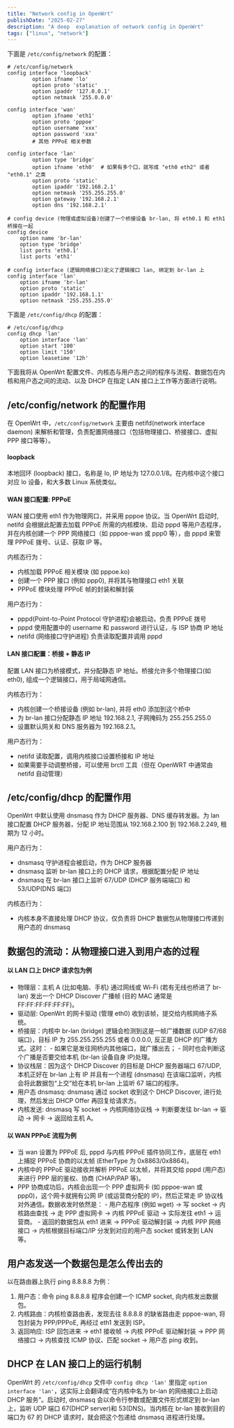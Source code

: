 ```yaml
---
title: "Network config in OpenWrt"
publishDate: "2025-02-27"
description: "A deep  explanation of network config in OpenWrt"
tags: ["linux", "network"]
---
```


下面是 `/etc/config/network` 的配置：

```
# /etc/config/network
config interface 'loopback'
        option ifname 'lo'
        option proto 'static'
        option ipaddr '127.0.0.1'
        option netmask '255.0.0.0'

config interface 'wan'
        option ifname 'eth1'
        option proto 'pppoe'
        option username 'xxx'
        option password 'xxx'
        # 其他 PPPoE 相关参数

config interface 'lan'
        option type 'bridge'
        option ifname 'eth0'  # 如果有多个口，就写成 "eth0 eth2" 或者 "eth0.1" 之类
        option proto 'static'
        option ipaddr '192.168.2.1'
        option netmask '255.255.255.0'
        option gateway '192.168.2.1'
        option dns '192.168.2.1'

# config device (物理或虚拟设备)创建了一个桥接设备 br-lan, 将 eth0.1 和 eth1 桥接在一起
config device
    option name 'br-lan'
    option type 'bridge'
    list ports 'eth0.1'
    list ports 'eth1'

# config interface (逻辑网络接口)定义了逻辑接口 lan, 绑定到 br-lan 上
config interface 'lan'
    option ifname 'br-lan'
    option proto 'static'
    option ipaddr '192.168.1.1'
    option netmask '255.255.255.0'
```

下面是 `/etc/config/dhcp` 的配置：

```
# /etc/config/dhcp
config dhcp 'lan'
    option interface 'lan'
    option start '100'
    option limit '150'
    option leasetime '12h'
```

下面我将从 OpenWrt 配置文件、内核态与用户态之间的程序与流程、数据包在内核和用户态之间的流动、以及 DHCP 在指定 LAN 接口上工作等方面进行说明。

## /etc/config/network 的配置作用

在 OpenWrt 中，`/etc/config/network` 主要由 netifd(network interface daemon) 来解析和管理，负责配置网络接口（包括物理接口、桥接接口、虚拟 PPP 接口等等）。

#### loopback

本地回环 (loopback) 接口，名称是 lo, IP 地址为 127.0.0.1/8。在内核中这个接口对应 lo 设备，和大多数 Linux 系统类似。

#### WAN 接口配置: PPPoE

WAN 接口使用 eth1 作为物理网口，并采用 pppoe 协议。当 OpenWrt 启动时, netifd 会根据此配置去加载 PPPoE 所需的内核模块、启动 pppd 等用户态程序，并在内核创建一个 PPP 网络接口（如 pppoe-wan 或 ppp0 等），由 pppd 来管理 PPPoE 拨号、认证、获取 IP 等。

内核态行为：
- 内核加载 PPPoE 相关模块 (如 pppoe.ko)
- 创建一个 PPP 接口 (例如 ppp0), 并将其与物理接口 eth1 关联
- PPPoE 模块处理 PPPoE 帧的封装和解封装

用户态行为：
- pppd(Point-to-Point Protocol 守护进程)会被启动，负责 PPPoE 拨号
- pppd 使用配置中的 username 和 password 进行认证，与 ISP 协商 IP 地址
- netifd (网络接口守护进程) 负责读取配置并调用 pppd

#### LAN 接口配置：桥接 + 静态 IP

配置 LAN 接口为桥接模式，并分配静态 IP 地址。桥接允许多个物理接口(如 eth0), 组成一个逻辑接口，用于局域网通信。

内核态行为：
- 内核创建一个桥接设备 (例如 br-lan), 并将 eth0 添加到这个桥中
- 为 br-lan 接口分配静态 IP 地址 192.168.2.1, 子网掩码为 255.255.255.0
- 设置默认网关和 DNS 服务器为 192.168.2.1。

用户态行为：
- netifd 读取配置，调用内核接口设置桥接和 IP 地址
- 如果需要手动调整桥接，可以使用 brctl 工具（但在 OpenWRT 中通常由 netifd 自动管理）

## /etc/config/dhcp 的配置作用

OpenWrt 中默认使用 dnsmasq 作为 DHCP 服务器、DNS 缓存转发器。为 lan 接口配置 DHCP 服务器，分配 IP 地址范围从 192.168.2.100 到 192.168.2.249, 租期为 12 小时。

用户态行为：
- dnsmasq 守护进程会被启动，作为 DHCP 服务器
- dnsmasq 监听 br-lan 接口上的 DHCP 请求，根据配置分配 IP 地址
- dnsmasq 在 br-lan 接口上监听 67/UDP (DHCP 服务端端口) 和 53/UDP(DNS 端口)

内核态行为：
- 内核本身不直接处理 DHCP 协议，仅负责将 DHCP 数据包从物理接口传递到用户态的 dnsmasq

## 数据包的流动：从物理接口进入到用户态的过程

#### 以 LAN 口上 DHCP 请求包为例

- 物理层：主机 A (比如电脑、手机) 通过网线或 Wi-Fi (若有无线也桥进了 br-lan) 发出一个 DHCP Discover 广播帧 (目的 MAC 通常是 FF:FF:FF:FF:FF:FF)。
- 驱动层: OpenWrt 的网卡驱动 (管理 eth0) 收到该帧，提交给内核网络子系统。
- 桥接层：内核中 br-lan (bridge) 逻辑会检测到这是一帧广播数据 (UDP 67/68 端口)，目标 IP 为 255.255.255.255 或者 0.0.0.0, 反正是 DHCP 的广播方式。这时：
        - 如果它是发往网桥内其他端口，就广播出去；
        - 同时也会判断这个广播是否要交给本机 (br-lan 设备自身 IP)处理。
- 协议栈层：因为这个 DHCP Discover 的目标是 DHCP 服务器端口 67/UDP, 本机正好在 br-lan 上有 IP 并且有一个进程 (dnsmasq) 在该端口监听，内核会将此数据包“上交”给在本机 br-lan 上监听 67 端口的程序。
- 用户态 dnsmasq: dnsmasq 通过 socket 收到这个 DHCP Discover, 进行处理，然后发出 DHCP Offer 再回复给请求方。
- 内核发送: dnsmasq 写 socket -> 内核网络协议栈 -> 判断要发往 br-lan -> 驱动 -> 网卡 -> 返回给主机 A。

#### 以 WAN PPPoE 流程为例

- 当 wan 设置为 PPPoE 后, pppd 与内核 PPPoE 插件协同工作，底层在 eth1 上捕捉 PPPoE 协商的以太帧 (EtherType 为 0x8863/0x8864)。
- 内核中的 PPPoE 驱动接收并解析 PPPoE 以太帧，并将其交给 pppd (用户态)来进行 PPP 层的鉴权、协商 (CHAP/PAP 等)。
- PPP 协商成功后，内核会出现一个 PPP 虚拟网卡 (如 pppoe-wan 或 ppp0)，这个网卡就拥有公网 IP (或运营商分配的 IP)，然后正常走 IP 协议栈对外通信。数据收发时依然是：
        - 用户态程序 (例如 wget) -> 写 socket -> 内核路由查找 -> 走 PPP 虚拟网卡 -> 内核 PPPoE 驱动 -> 实际发往 eth1 -> 运营商。
        - 返回的数据包从 eth1 进来 -> PPPoE 驱动解封装 -> 内核 PPP 网络接口 -> 内核根据目标端口/IP 分发到对应的用户态 socket 或转发到 LAN 等。

## 用户态发送一个数据包是怎么传出去的

以在路由器上执行 ping 8.8.8.8 为例：
1. 用户态：命令 ping 8.8.8.8 程序会创建一个 ICMP socket, 向内核发出数据包。
2. 内核路由：内核检查路由表，发现去往 8.8.8.8 的缺省路由走 pppoe-wan, 将包封装为 PPP/PPPoE, 再经过 eth1 发送到 ISP。
3. 返回响应: ISP 回包进来 -> eth1 接收帧 -> 内核 PPPoE 驱动解封装 -> PPP 网络接口 -> 内核查找 ICMP 协议、匹配 socket -> 用户态 ping 收到。

## DHCP 在 LAN 接口上的运行机制

OpenWrt 的 `/etc/config/dhcp` 文件中 `config dhcp 'lan'` 里指定 `option interface 'lan'`，这实际上会翻译成“在内核中名为 br-lan 的网络接口上启动 DHCP 服务”。启动时, dnsmasq 会以命令行参数或配置文件形式绑定到 br-lan 上，监听 UDP 端口 67(DHCP server)和 53(DNS)。当内核在 br-lan 接收到目的端口为 67 的 DHCP 请求时，就会把这个包递给 dnsmasq 进程进行处理。
